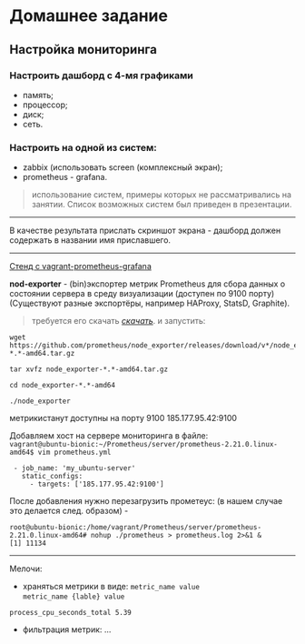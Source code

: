# Домашнее задание

## Настройка мониторинга

### Настроить дашборд с 4-мя графиками

*    память;
*    процессор;
*    диск;
*    сеть.

### Настроить на одной из систем:

*    zabbix (использовать screen (комплексный экран);
*    prometheus - grafana.

>    использование систем, примеры которых не рассматривались на занятии. Список возможных систем был приведен в презентации.
---
В качестве результата прислать скриншот экрана - дашборд должен содержать в названии имя приславшего.

---

[Стенд с vagrant-prometheus-grafana](https://github.com/viveksatasiya/vagrant-prometheus-grafana)

__nod-exporter__ - (bin)экспортер метрик Prometheus для сбора данных о состоянии сервера в среду визуализации (доступен по 9100 порту)
(Существуют разные экспортёры, например HAProxy, StatsD, Graphite).
> требуется его скачать [_скачать_](https://prometheus.io/download#node_exporter). и запустить:
```
wget https://github.com/prometheus/node_exporter/releases/download/v*/node_exporter-*.*-amd64.tar.gz

tar xvfz node_exporter-*.*-amd64.tar.gz

cd node_exporter-*.*-amd64

./node_exporter
```
метрикистанут доступны на порту 9100
185.177.95.42:9100

Добавляем хост на сервере мониторинга в файле:  
```vagrant@ubuntu-bionic:~/Prometheus/server/prometheus-2.21.0.linux-amd64$ vim prometheus.yml```

```
 - job_name: 'my_ubuntu-server'
   static_configs:
     - targets: ['185.177.95.42:9100']
```
После добавления нужно перезагрузить прометеус:
(в нашем случае это делается след. образом) - 
```
root@ubuntu-bionic:/home/vagrant/Prometheus/server/prometheus-2.21.0.linux-amd64# nohup ./prometheus > prometheus.log 2>&1 &
[1] 11134
```







---
Мелочи:

- храняться метрики в виде: 
```metric_name value```  
```metric_name {lable} value```

```
process_cpu_seconds_total 5.39
```
- фильтрация метрик:
...



